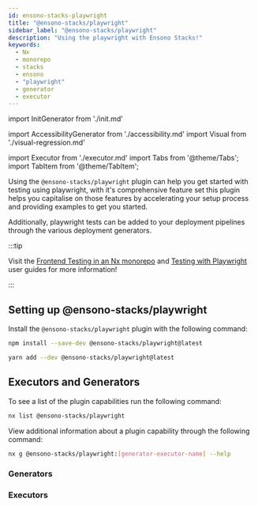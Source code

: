 ```yaml
---
id: ensono-stacks-playwright
title: "@ensono-stacks/playwright"
sidebar_label: "@ensono-stacks/playwright"
description: "Using the playwright with Ensono Stacks!"
keywords:
  - Nx
  - monorepo
  - stacks
  - ensono
  - "playwright"
  - generator
  - executor
---
```


import InitGenerator from './init.md'

<!-- import InitDeploy from './init-deployment.md' -->

import AccessibilityGenerator from './accessibility.md'
import Visual from './visual-regression.md'

<!-- import VisualDeploy from './visual-regression-deployment.md' -->

import Executor from './executor.md'
import Tabs from '@theme/Tabs';
import TabItem from '@theme/TabItem';

Using the `@ensono-stacks/playwright` plugin can help you get started with testing using playwright, with it's comprehensive feature set this plugin helps you capitalise on those features by accelerating your setup process and providing examples to get you started.

Additionally, playwright tests can be added to your deployment pipelines through the various deployment generators.

:::tip

Visit the [Frontend Testing in an Nx monorepo](../../testing/testing_in_nx/frontend_testing_in_nx.md) and [Testing with Playwright](../../testing/testing_in_nx/playwright_nx.md) user guides for more information!

:::

## Setting up @ensono-stacks/playwright

Install the `@ensono-stacks/playwright` plugin with the following command:

 <Tabs>
  <TabItem value="npm" label="npm">

```bash
npm install --save-dev @ensono-stacks/playwright@latest
```

  </TabItem>
  <TabItem value="yarn" label="yarn">

```bash
yarn add --dev @ensono-stacks/playwright@latest
```

  </TabItem>
 </Tabs>

## Executors and Generators

To see a list of the plugin capabilities run the following command:

```bash
nx list @ensono-stacks/playwright
```

View additional information about a plugin capability through the following command:

```bash
nx g @ensono-stacks/playwright:[generator-executor-name] --help
```

### Generators

<!-- markdownlint-disable MD033 -->
<InitGenerator />
<!-- <InitDeploy /> -->
<AccessibilityGenerator />
<Visual />
<!-- <VisualDeploy /> -->

### Executors

<Executor/>
